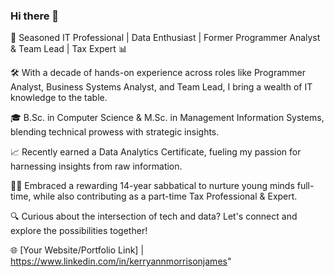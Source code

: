 ### Hi there 👋
👋 Seasoned IT Professional | Data Enthusiast | Former Programmer Analyst & Team Lead | Tax Expert 📊

🛠️ With a decade of hands-on experience across roles like Programmer Analyst, Business Systems Analyst, and Team Lead, I bring a wealth of IT knowledge to the table.

🎓 B.Sc. in Computer Science & M.Sc. in Management Information Systems, blending technical prowess with strategic insights.

📈 Recently earned a Data Analytics Certificate, fueling my passion for harnessing insights from raw information.

🧑‍🍼 Embraced a rewarding 14-year sabbatical to nurture young minds full-time, while also contributing as a part-time Tax Professional & Expert.

🔍 Curious about the intersection of tech and data? Let's connect and explore the possibilities together!

🌐 [Your Website/Portfolio Link] | https://www.linkedin.com/in/kerryannmorrisonjames"

<!--
**kdmorjam/kdmorjam** is a ✨ _special_ ✨ repository because its `README.md` (this file) appears on your GitHub profile.

Here are some ideas to get you started:

- 🔭 I’m currently working on ...
- 🌱 I’m currently learning ...
- 👯 I’m looking to collaborate on ...
- 🤔 I’m looking for help with ...
- 💬 Ask me about ...
- 📫 How to reach me: ...
- 😄 Pronouns: ...
- ⚡ Fun fact: ...
-->
